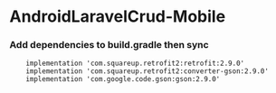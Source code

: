 # AndroidLaravelCrud-Mobile


### Add dependencies to build.gradle then sync

```
    implementation 'com.squareup.retrofit2:retrofit:2.9.0'
    implementation 'com.squareup.retrofit2:converter-gson:2.9.0'
    implementation 'com.google.code.gson:gson:2.9.0'
    
```


